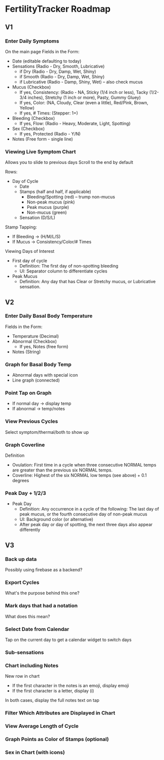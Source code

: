 # FertilityTracker Roadmap

## V1

### Enter Daily Symptoms
On the main page
Fields in the Form:
* Date (editable defaulting to today)
* Sensations (Radio - Dry, Smooth, Lubricative)
  * if Dry (Radio - Dry, Damp, Wet, Shiny)
  * if Smooth (Radio - Dry, Damp, Wet, Shiny)
  * if Lubricative (Radio - Damp, Shiny, Wet) – also check mucus
* Mucus (Checkbox)
  * If yes, Consistency: (Radio - NA, Sticky (1/4 inch or less), Tacky (1/2-3/4 inches), Stretchy (1 inch or more), Pasty, Gummy Gluey)
  * If yes, Color: (NA, Cloudy, Clear (even a little), Red/Pink, Brown, Yellow)
  * If yes, # Times: (Stepper: 1+)
* Bleeding (Checkbox)
  * If yes, Flow: (Radio - Heavy, Moderate, Light, Spotting)
* Sex (Checkbox)
  * If yes, Protected (Radio - Y/N)
* Notes (Free form - single line)

### Viewing Live Symptom Chart
Allows you to slide to previous days
Scroll to the end by default

Rows:
* Day of Cycle
  * Date
  * Stamps (half and half, if applicable)
    * Bleeding/Spotting (red) – trump non-mucus
    * Non-peak mucus (pink)
    * Peak mucus (purple)
    * Non-mucus (green)
  * Sensation (D/S/L)

Stamp Tapping:
* If Bleeding -> (H/M/L/S)
* If Mucus -> Consistency/Color/# Times

Viewing Days of Interest
* First day of cycle
  * Definition: The first day of non-spotting bleeding
  * UI: Separator column to differentiate cycles
* Peak Mucus
  * Definition: Any day that has Clear or Stretchy mucus, or Lubricative sensation.

## V2
### Enter Daily Basal Body Temperature
Fields in the Form:
* Temperature (Decimal)
* Abnormal (Checkbox)
  * If yes, Notes (free form)
* Notes (String)

### Graph for Basal Body Temp
* Abnormal days with special icon
* Line graph (connected)

### Point Tap on Graph
* If normal day -> display temp
* If abnormal -> temp/notes

### View Previous Cycles
Select symptom/thermal/both to show up

### Graph Coverline
Definition
* Ovulation: First time in a cycle when three consecutive NORMAL temps are greater than the previous six NORMAL temps.
* Coverline: Highest of the six NORMAL low temps (see above) + 0.1 degrees

### Peak Day + 1/2/3
* Peak Day
  * Definition: Any occurrence in a cycle of the following: The last day of peak mucus, or the fourth consecutive day of non-peak mucus
  * UI: Background color (or alternative)
  * After peak day or day of spotting, the next three days also appear differently


## V3

### Back up data
Possibly using firebase as a backend?

### Export Cycles
What's the purpose behind this one?

### Mark days that had a notation
What does this mean?

### Select Date from Calendar
Tap on the current day to get a calendar widget to switch days

### Sub-sensations

### Chart including Notes
New row in chart
* If the first character in the notes is an emoji, display emoji
* If the first character is a letter, display (i)

In both cases, display the full notes text on tap


### Filter Which Attributes are Displayed in Chart


### View Average Length of Cycle

### Graph Points as Color of Stamps (optional)

### Sex in Chart (with icons)
